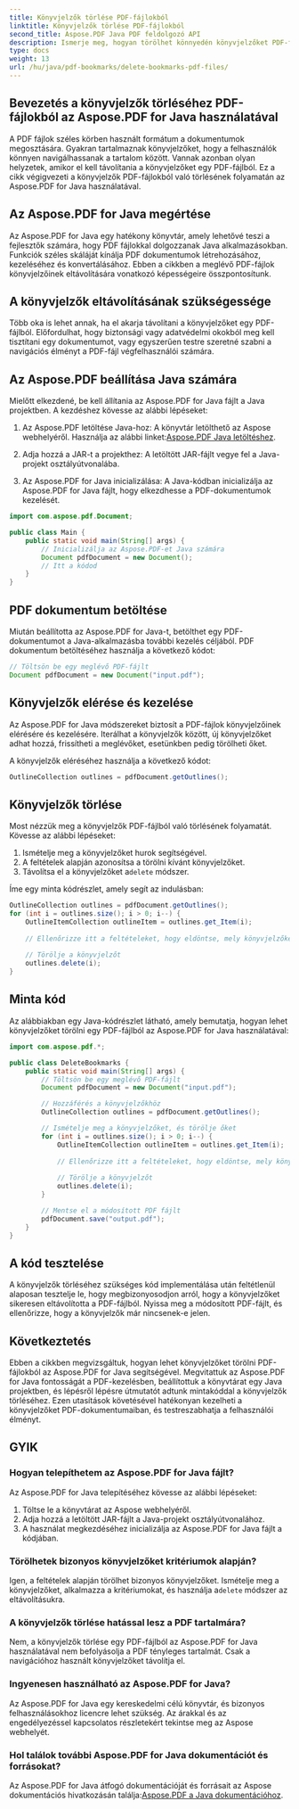```yaml
---
title: Könyvjelzők törlése PDF-fájlokból
linktitle: Könyvjelzők törlése PDF-fájlokból
second_title: Aspose.PDF Java PDF feldolgozó API
description: Ismerje meg, hogyan törölhet könnyedén könyvjelzőket PDF-fájlokból az Aspose.PDF for Java segítségével. Lépésről lépésre mutató útmutatónk és mintakódunk egyszerűvé teszi.
type: docs
weight: 13
url: /hu/java/pdf-bookmarks/delete-bookmarks-pdf-files/
---
```


## Bevezetés a könyvjelzők törléséhez PDF-fájlokból az Aspose.PDF for Java használatával

A PDF fájlok széles körben használt formátum a dokumentumok megosztására. Gyakran tartalmaznak könyvjelzőket, hogy a felhasználók könnyen navigálhassanak a tartalom között. Vannak azonban olyan helyzetek, amikor el kell távolítania a könyvjelzőket egy PDF-fájlból. Ez a cikk végigvezeti a könyvjelzők PDF-fájlokból való törlésének folyamatán az Aspose.PDF for Java használatával.

## Az Aspose.PDF for Java megértése

Az Aspose.PDF for Java egy hatékony könyvtár, amely lehetővé teszi a fejlesztők számára, hogy PDF fájlokkal dolgozzanak Java alkalmazásokban. Funkciók széles skáláját kínálja PDF dokumentumok létrehozásához, kezeléséhez és konvertálásához. Ebben a cikkben a meglévő PDF-fájlok könyvjelzőinek eltávolítására vonatkozó képességeire összpontosítunk.

## A könyvjelzők eltávolításának szükségessége

Több oka is lehet annak, ha el akarja távolítani a könyvjelzőket egy PDF-fájlból. Előfordulhat, hogy biztonsági vagy adatvédelmi okokból meg kell tisztítani egy dokumentumot, vagy egyszerűen testre szeretné szabni a navigációs élményt a PDF-fájl végfelhasználói számára.

## Az Aspose.PDF beállítása Java számára

Mielőtt elkezdené, be kell állítania az Aspose.PDF for Java fájlt a Java projektben. A kezdéshez kövesse az alábbi lépéseket:

1.  Az Aspose.PDF letöltése Java-hoz: A könyvtár letölthető az Aspose webhelyéről. Használja az alábbi linket:[Aspose.PDF Java letöltéshez](https://releases.aspose.com/pdf/java/).

2. Adja hozzá a JAR-t a projekthez: A letöltött JAR-fájlt vegye fel a Java-projekt osztályútvonalába.

3. Az Aspose.PDF for Java inicializálása: A Java-kódban inicializálja az Aspose.PDF for Java fájlt, hogy elkezdhesse a PDF-dokumentumok kezelését.

```java
import com.aspose.pdf.Document;

public class Main {
    public static void main(String[] args) {
        // Inicializálja az Aspose.PDF-et Java számára
        Document pdfDocument = new Document();
        // Itt a kódod
    }
}
```

## PDF dokumentum betöltése

Miután beállította az Aspose.PDF for Java-t, betölthet egy PDF-dokumentumot a Java-alkalmazásba további kezelés céljából. PDF dokumentum betöltéséhez használja a következő kódot:

```java
// Töltsön be egy meglévő PDF-fájlt
Document pdfDocument = new Document("input.pdf");
```

## Könyvjelzők elérése és kezelése

Az Aspose.PDF for Java módszereket biztosít a PDF-fájlok könyvjelzőinek elérésére és kezelésére. Iterálhat a könyvjelzők között, új könyvjelzőket adhat hozzá, frissítheti a meglévőket, esetünkben pedig törölheti őket.

A könyvjelzők eléréséhez használja a következő kódot:

```java
OutlineCollection outlines = pdfDocument.getOutlines();
```

## Könyvjelzők törlése

Most nézzük meg a könyvjelzők PDF-fájlból való törlésének folyamatát. Kövesse az alábbi lépéseket:

1. Ismételje meg a könyvjelzőket hurok segítségével.
2. A feltételek alapján azonosítsa a törölni kívánt könyvjelzőket.
3.  Távolítsa el a könyvjelzőket a`delete` módszer.

Íme egy minta kódrészlet, amely segít az indulásban:

```java
OutlineCollection outlines = pdfDocument.getOutlines();
for (int i = outlines.size(); i > 0; i--) {
    OutlineItemCollection outlineItem = outlines.get_Item(i);
    
    // Ellenőrizze itt a feltételeket, hogy eldöntse, mely könyvjelzőket szeretné törölni
    
    // Törölje a könyvjelzőt
    outlines.delete(i);
}
```

## Minta kód

Az alábbiakban egy Java-kódrészlet látható, amely bemutatja, hogyan lehet könyvjelzőket törölni egy PDF-fájlból az Aspose.PDF for Java használatával:

```java
import com.aspose.pdf.*;

public class DeleteBookmarks {
    public static void main(String[] args) {
        // Töltsön be egy meglévő PDF-fájlt
        Document pdfDocument = new Document("input.pdf");

        // Hozzáférés a könyvjelzőkhöz
        OutlineCollection outlines = pdfDocument.getOutlines();

        // Ismételje meg a könyvjelzőket, és törölje őket
        for (int i = outlines.size(); i > 0; i--) {
            OutlineItemCollection outlineItem = outlines.get_Item(i);
            
            // Ellenőrizze itt a feltételeket, hogy eldöntse, mely könyvjelzőket szeretné törölni
            
            // Törölje a könyvjelzőt
            outlines.delete(i);
        }

        // Mentse el a módosított PDF fájlt
        pdfDocument.save("output.pdf");
    }
}
```

## A kód tesztelése

A könyvjelzők törléséhez szükséges kód implementálása után feltétlenül alaposan tesztelje le, hogy megbizonyosodjon arról, hogy a könyvjelzőket sikeresen eltávolította a PDF-fájlból. Nyissa meg a módosított PDF-fájlt, és ellenőrizze, hogy a könyvjelzők már nincsenek-e jelen.

## Következtetés

Ebben a cikkben megvizsgáltuk, hogyan lehet könyvjelzőket törölni PDF-fájlokból az Aspose.PDF for Java segítségével. Megvitattuk az Aspose.PDF for Java fontosságát a PDF-kezelésben, beállítottuk a könyvtárat egy Java projektben, és lépésről lépésre útmutatót adtunk mintakóddal a könyvjelzők törléséhez. Ezen utasítások követésével hatékonyan kezelheti a könyvjelzőket PDF-dokumentumaiban, és testreszabhatja a felhasználói élményt.

## GYIK

### Hogyan telepíthetem az Aspose.PDF for Java fájlt?

Az Aspose.PDF for Java telepítéséhez kövesse az alábbi lépéseket:
1. Töltse le a könyvtárat az Aspose webhelyéről.
2. Adja hozzá a letöltött JAR-fájlt a Java-projekt osztályútvonalához.
3. A használat megkezdéséhez inicializálja az Aspose.PDF for Java fájlt a kódjában.

### Törölhetek bizonyos könyvjelzőket kritériumok alapján?

 Igen, a feltételek alapján törölhet bizonyos könyvjelzőket. Ismételje meg a könyvjelzőket, alkalmazza a kritériumokat, és használja a`delete` módszer az eltávolításukra.

### A könyvjelzők törlése hatással lesz a PDF tartalmára?

Nem, a könyvjelzők törlése egy PDF-fájlból az Aspose.PDF for Java használatával nem befolyásolja a PDF tényleges tartalmát. Csak a navigációhoz használt könyvjelzőket távolítja el.

### Ingyenesen használható az Aspose.PDF for Java?

Az Aspose.PDF for Java egy kereskedelmi célú könyvtár, és bizonyos felhasználásokhoz licencre lehet szükség. Az árakkal és az engedélyezéssel kapcsolatos részletekért tekintse meg az Aspose webhelyét.

### Hol találok további Aspose.PDF for Java dokumentációt és forrásokat?

 Az Aspose.PDF for Java átfogó dokumentációját és forrásait az Aspose dokumentációs hivatkozásán találja:[Aspose.PDF a Java dokumentációhoz](https://reference.aspose.com/pdf/java/).